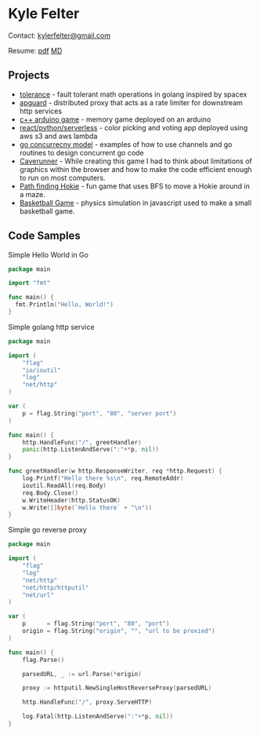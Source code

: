 # Kyle Felter

Contact: kylerfelter@gmail.com

Resume: [pdf](/resume.pdf) [MD](/resume.md)

## Projects
* [tolerance](https://github.com/kfelter/tolerance) - fault tolerant math operations in golang inspired by spacex
* [apguard](https://github.com/kfelter/apguard) - distributed proxy that acts as a rate limiter for downstream http services
* [c++ arduino game](https://github.com/kfelter/ard-memory-game) - memory game deployed on an arduino
* [react/python/serverless](https://github.com/kfelter/CoreColor) - color picking and voting app deployed using aws s3 and aws lambda
* [go concurrecny model](https://github.com/kfelter/go_concurrency_example) - examples of how to use channels and go routines to design concurrent go code
* [Caverunner](https://filebox.ece.vt.edu/~mhsiao/video_game/proj2016/kyle_felter.html) - While creating this game I had to think about limitations of graphics within the browser and how to make the code efficient enough to run on most computers.
* [Path finding Hokie](https://filebox.ece.vt.edu/~mhsiao/video_game/proj2016/Proj8_4.html) - fun game that uses BFS to move a Hokie around in a maze.
* [Basketball Game](https://filebox.ece.vt.edu/~mhsiao/video_game/proj2016/Proj5_4.html) - physics simulation in javascript used to make a small basketball game.

## Code Samples

Simple Hello World in Go

```go
package main

import "fmt"

func main() {
  fmt.Println("Hello, World!")
}
```

Simple golang http service

```go
package main

import (
	"flag"
	"io/ioutil"
	"log"
	"net/http"
)

var (
	p = flag.String("port", "80", "server port")
)

func main() {
	http.HandleFunc("/", greetHandler)
	panic(http.ListenAndServe(":"+*p, nil))
}

func greetHandler(w http.ResponseWriter, req *http.Request) {
	log.Printf("Hello there %s\n", req.RemoteAddr)
	ioutil.ReadAll(req.Body)
	req.Body.Close()
	w.WriteHeader(http.StatusOK)
	w.Write([]byte(`Hello there` + "\n"))
}
```

Simple go reverse proxy

```go
package main

import (
	"flag"
	"log"
	"net/http"
	"net/http/httputil"
	"net/url"
)

var (
	p      = flag.String("port", "80", "port")
	origin = flag.String("origin", "", "url to be proxied")
)

func main() {
	flag.Parse()

	parsedURL, _ := url.Parse(*origin)

	proxy := httputil.NewSingleHostReverseProxy(parsedURL)

	http.HandleFunc("/", proxy.ServeHTTP)

	log.Fatal(http.ListenAndServe(":"+*p, nil))
}
```

